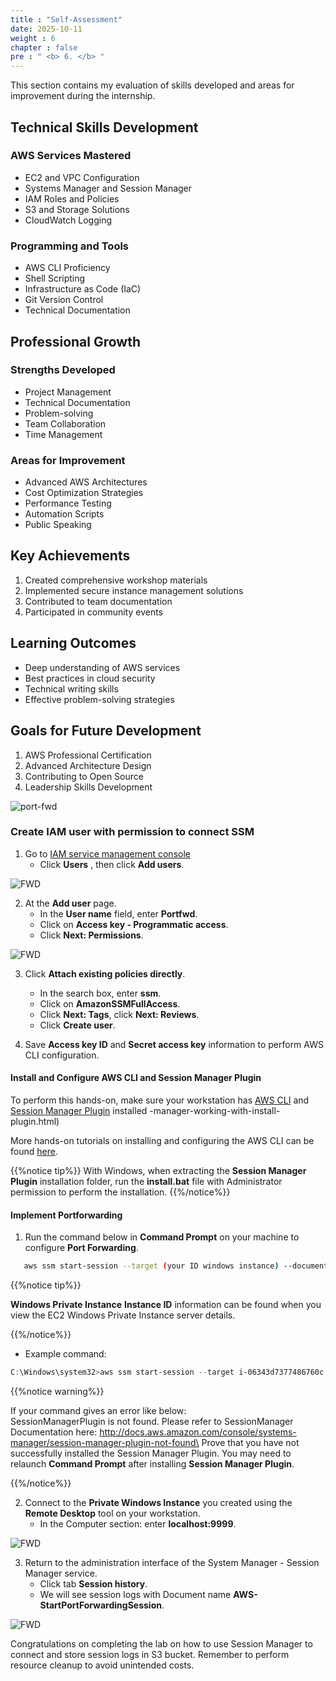 ```yaml
---
title : "Self-Assessment"
date: 2025-10-11
weight : 6
chapter : false
pre : " <b> 6. </b> "
---
```


This section contains my evaluation of skills developed and areas for improvement during the internship.

## Technical Skills Development

### AWS Services Mastered

- EC2 and VPC Configuration
- Systems Manager and Session Manager
- IAM Roles and Policies
- S3 and Storage Solutions
- CloudWatch Logging

### Programming and Tools

- AWS CLI Proficiency
- Shell Scripting
- Infrastructure as Code (IaC)
- Git Version Control
- Technical Documentation

## Professional Growth

### Strengths Developed

- Project Management
- Technical Documentation
- Problem-solving
- Team Collaboration
- Time Management

### Areas for Improvement

- Advanced AWS Architectures
- Cost Optimization Strategies
- Performance Testing
- Automation Scripts
- Public Speaking

## Key Achievements

1. Created comprehensive workshop materials
2. Implemented secure instance management solutions
3. Contributed to team documentation
4. Participated in community events

## Learning Outcomes

- Deep understanding of AWS services
- Best practices in cloud security
- Technical writing skills
- Effective problem-solving strategies

## Goals for Future Development

1. AWS Professional Certification
2. Advanced Architecture Design
3. Contributing to Open Source
4. Leadership Skills Development

![port-fwd](/images/arc-04.png)

### Create IAM user with permission to connect SSM

1. Go to [IAM service management console](https://console.aws.amazon.com/iamv2/home)
   - Click **Users** , then click **Add users**.

![FWD](/images/5.fwd/001-fwd.png)

2. At the **Add user** page.
   - In the **User name** field, enter **Portfwd**.
   - Click on **Access key - Programmatic access**.
   - Click **Next: Permissions**.
  
![FWD](/images/5.fwd/002-fwd.png)

3. Click **Attach existing policies directly**.
   - In the search box, enter **ssm**.
   - Click on **AmazonSSMFullAccess**.
   - Click **Next: Tags**, click **Next: Reviews**.
   - Click **Create user**.

4. Save **Access key ID** and **Secret access key** information to perform AWS CLI configuration.

#### Install and Configure AWS CLI and Session Manager Plugin
  
To perform this hands-on, make sure your workstation has [AWS CLI]() and [Session Manager Plugin](https://docs.aws.amazon.com/systems-manager/latest/userguide/session) installed -manager-working-with-install-plugin.html)

More hands-on tutorials on installing and configuring the AWS CLI can be found [here](https://000011.awsstudygroup.com/).

{{%notice tip%}}
With Windows, when extracting the **Session Manager Plugin** installation folder, run the **install.bat** file with Administrator permission to perform the installation.
{{%/notice%}}

#### Implement Portforwarding

1. Run the command below in **Command Prompt** on your machine to configure **Port Forwarding**.

``` bash
   aws ssm start-session --target (your ID windows instance) --document-name AWS-StartPortForwardingSession --parameters portNumber="3389",localPortNumber="9999" --region (your region)
```

{{%notice tip%}}

**Windows Private Instance** **Instance ID** information can be found when you view the EC2 Windows Private Instance server details.

{{%/notice%}}

- Example command:

``` powershell
C:\Windows\system32>aws ssm start-session --target i-06343d7377486760c --document-name AWS-StartPortForwardingSession --parameters portNumber="3389",localPortNumber="9999" --region ap-southeast-1
```

{{%notice warning%}}

If your command gives an error like below: \
SessionManagerPlugin is not found. Please refer to SessionManager Documentation here: <http://docs.aws.amazon.com/console/systems-manager/session-manager-plugin-not-found\>
Prove that you have not successfully installed the Session Manager Plugin. You may need to relaunch **Command Prompt** after installing **Session Manager Plugin**.

{{%/notice%}}

2. Connect to the **Private Windows Instance** you created using the **Remote Desktop** tool on your workstation.
   - In the Computer section: enter **localhost:9999**.

![FWD](/images/5.fwd/003-fwd.png)

3. Return to the administration interface of the System Manager - Session Manager service.
   - Click tab **Session history**.
   - We will see session logs with Document name **AWS-StartPortForwardingSession**.

![FWD](/images/5.fwd/004-fwd.png)

Congratulations on completing the lab on how to use Session Manager to connect and store session logs in S3 bucket. Remember to perform resource cleanup to avoid unintended costs.
